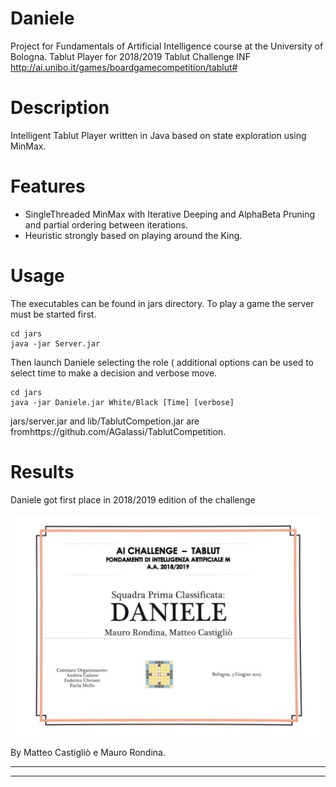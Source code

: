 # Daniele

Project for Fundamentals of Artificial Intelligence course at the University of Bologna.
Tablut Player for 2018/2019 Tablut Challenge INF http://ai.unibo.it/games/boardgamecompetition/tablut#

# Description
Intelligent Tablut Player written in Java based on state exploration using MinMax. 

# Features 

* SingleThreaded MinMax with Iterative Deeping and AlphaBeta Pruning and partial ordering between iterations.
* Heuristic strongly based on playing around the King.

# Usage

The executables can be found in jars directory.
To play a game the server must be started first.

```[bash]
cd jars
java -jar Server.jar
```
Then launch Daniele selecting the role ( additional options can be used to select time to make a decision and verbose move.

```[bash]
cd jars
java -jar Daniele.jar White/Black [Time] [verbose]
```

jars/server.jar and lib/TablutCompetion.jar are fromhttps://github.com/AGalassi/TablutCompetition.



# Results

Daniele got first place in 2018/2019 edition of the challenge

![Screenshot](Certificato.jpeg)

By  Matteo Castigliò e Mauro Rondina.


***


***



